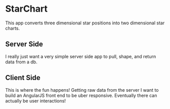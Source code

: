 # StarChart
This app converts three dimensional star positions into two dimensional star charts.

## Server Side
I really just want a very simple server side app to pull, shape, and return data from a db.

## Client Side
This is where the fun happens! Getting raw data from the server I want to build an AngularJS front end to be uber responsive. Eventually there can actually be user interactions!
